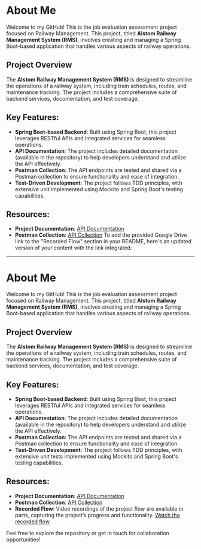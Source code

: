 # About Me

Welcome to my GitHub! This is the job evaluation assessment project focused on Railway Management. This project, titled **Alstom Railway Management System (RMS)**, involves creating and managing a Spring Boot-based application that handles various aspects of railway operations.

## Project Overview

The **Alstom Railway Management System (RMS)** is designed to streamline the operations of a railway system, including train schedules, routes, and maintenance tracking. The project includes a comprehensive suite of backend services, documentation, and test coverage.

## Key Features:
- **Spring Boot-based Backend**: Built using Spring Boot, this project leverages RESTful APIs and integrated services for seamless operations.
- **API Documentation**: The project includes detailed documentation (available in the repository) to help developers understand and utilize the API effectively.
- **Postman Collection**: The API endpoints are tested and shared via a Postman collection to ensure functionality and ease of integration.
- **Test-Driven Development**: The project follows TDD principles, with extensive unit implemented using Mockito and Spring Boot's testing capabilities.

## Resources:
- **Project Documentation**: [API Documentation](https://github.com/usmankhalid-95/alstom-rms/blob/main/src/test/java/alstom/rms/springboot/docs.java)
- **Postman Collection**: [API Collection](https://docs.google.com/document/d/1jauzw7guJVB3TvgAoRacbZdPguvVbJYIGNFIXcNI5U8/edit?tab=t.0)
  To add the provided Google Drive link to the "Recorded Flow" section in your README, here's an updated version of your content with the link integrated:

---

# About Me

Welcome to my GitHub! This is the job evaluation assessment project focused on Railway Management. This project, titled **Alstom Railway Management System (RMS)**, involves creating and managing a Spring Boot-based application that handles various aspects of railway operations.

## Project Overview

The **Alstom Railway Management System (RMS)** is designed to streamline the operations of a railway system, including train schedules, routes, and maintenance tracking. The project includes a comprehensive suite of backend services, documentation, and test coverage.

## Key Features:
- **Spring Boot-based Backend**: Built using Spring Boot, this project leverages RESTful APIs and integrated services for seamless operations.
- **API Documentation**: The project includes detailed documentation (available in the repository) to help developers understand and utilize the API effectively.
- **Postman Collection**: The API endpoints are tested and shared via a Postman collection to ensure functionality and ease of integration.
- **Test-Driven Development**: The project follows TDD principles, with extensive unit tests implemented using Mockito and Spring Boot's testing capabilities.

## Resources:
- **Project Documentation**: [API Documentation](https://github.com/usmankhalid-95/alstom-rms/blob/main/src/test/java/alstom/rms/springboot/docs.java)
- **Postman Collection**: [API Collection](https://docs.google.com/document/d/1jauzw7guJVB3TvgAoRacbZdPguvVbJYIGNFIXcNI5U8/edit?tab=t.0)
- **Recorded Flow**: Video recordings of the project flow are available in parts, capturing the project’s progress and functionality. [Watch the recorded flow](https://drive.google.com/drive/u/0/folders/1NBSZciMJwwvkIY9aAp-i72lXawHLWjts)

Feel free to explore the repository or get in touch for collaboration opportunities!